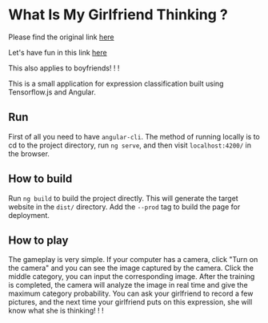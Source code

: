 # What Is My Girlfriend Thinking ?


Please find the original link [here](https://github.com/moevis/what-is-my-girlfriend-thinking)

Let's have fun in this link [here](https://github.com/Tommy-Ngx/face_emotion)

This also applies to boyfriends! ! !

This is a small application for expression classification built using Tensorflow.js and Angular.

## Run

First of all you need to have `angular-cli`. The method of running locally is to cd to the project directory, run `ng serve`, and then visit `localhost:4200/` in the browser.

## How to build

Run `ng build` to build the project directly. This will generate the target website in the `dist/` directory. Add the `--prod` tag to build the page for deployment.

## How to play

The gameplay is very simple. If your computer has a camera, click "Turn on the camera" and you can see the image captured by the camera. Click the middle category, you can input the corresponding image. After the training is completed, the camera will analyze the image in real time and give the maximum category probability. You can ask your girlfriend to record a few pictures, and the next time your girlfriend puts on this expression, she will know what she is thinking! ! !